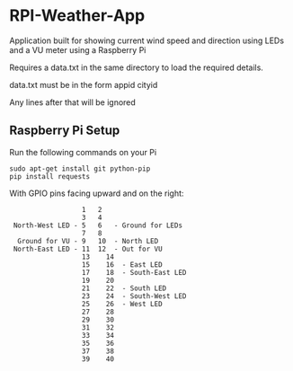 # RPI-Weather-App
Application built for showing current wind speed and direction using LEDs and a VU meter using a Raspberry Pi

Requires a data.txt in the same directory to load the required details.

data.txt must be in the form
appid
cityid

Any lines after that will be ignored

## Raspberry Pi Setup ##

Run the following commands on your Pi

```
sudo apt-get install git python-pip
pip install requests
```

With GPIO pins facing upward and on the right:

```
                  1   2
                  3   4
 North-West LED - 5   6   - Ground for LEDs
                  7   8
  Ground for VU - 9   10  - North LED
 North-East LED - 11  12  - Out for VU
                  13	14
                  15	16  - East LED
                  17	18  - South-East LED
                  19	20
                  21	22  - South LED
                  23	24  - South-West LED
                  25	26  - West LED
                  27	28
                  29	30
                  31	32
                  33	34
                  35	36
                  37	38
                  39	40
```
